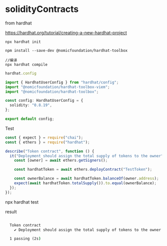 # solidityContracts
from hardhat

https://hardhat.org/tutorial/creating-a-new-hardhat-project

```npm
npx hardhat init

npm install --save-dev @nomicfoundation/hardhat-toolbox

//编译
npx hardhat compile
```

```ts
hardhat.config

import { HardhatUserConfig } from "hardhat/config";
import "@nomicfoundation/hardhat-toolbox-viem";
import "@nomicfoundation/hardhat-toolbox";

const config: HardhatUserConfig = {
  solidity: "0.8.19",
};

export default config;
```

Test
```ts
const { expect } = require("chai");
const { ethers } = require("hardhat");

describe("Token contract", function () {
  it("Deployment should assign the total supply of tokens to the owner", async function () {
    const [owner] = await ethers.getSigners();

    const hardhatToken = await ethers.deployContract("TestToken");

    const ownerBalance = await hardhatToken.balanceOf(owner.address);
    expect(await hardhatToken.totalSupply()).to.equal(ownerBalance);
  });
});
```

npx hardhat test

result
```cmd

  Token contract
    ✔ Deployment should assign the total supply of tokens to the owner (1753ms)

  1 passing (2s)
```